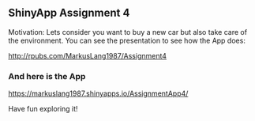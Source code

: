 ## ShinyApp Assignment 4

Motivation: Lets consider you want to buy a new car but also take care of the environment. You can see the presentation to see how the App does:

http://rpubs.com/MarkusLang1987/Assignment4


### And here is the App

https://markuslang1987.shinyapps.io/AssignmentApp4/

Have fun exploring it! 
